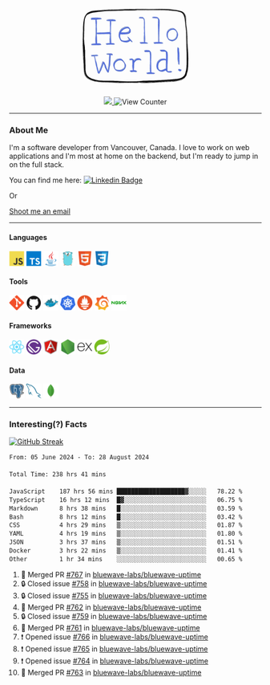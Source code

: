 <div align="center">
    <img src="./img/hello_world.webp" height="200px" width="">
    <div>
        <a href="https://www.linkedin.com/in/ajhollid">
            <img src="https://img.shields.io/badge/LinkedIn-blue"/>
        </a>
        <img src="https://komarev.com/ghpvc/?username=ajhollid&color=yellow" alt="View Counter">
    </div>
</div>

---

### About Me

I'm a software developer from Vancouver, Canada. I love to work on web applications and I'm most at home on the backend, but I'm ready to jump in on the full stack.

You can find me here: [![Linkedin Badge](https://img.shields.io/badge/-ajhollid-blue?style=flat&logo=Linkedin&logoColor=white)](https://www.linkedin.com/in/ajhollid)

Or

[Shoot me an email](mailto:ajhollid@gmail.com)

---

#### Languages

<div>
    <img src="./img/devicons/javascript-original.svg" width=30 height=30 alt="JavaScript">
    <img src="/img/devicons/typescript-original.svg" width=30 height=30 alt="TypeScript">
    <img src="./img/devicons/java-original.svg" width=30 height=30 alt="Java">
    <img src="./img/devicons/go-original.svg" width=30 height=30 alt="Golang">
    <img src="./img/devicons/html5-original.svg" width=30 height=30 alt="HTML 5">
    <img src="./img/devicons/css3-original.svg" width=30 height=30 alt="CSS 3">
</div>

#### Tools

<div>
    <img src="./img/devicons/git-original.svg" width=30 height=30 alt="Git">
    <img src="./img/devicons/github-original.svg" width=30 height=30 alt="Github">
    <img src="./img/devicons/docker-original.svg" width=30 
    height=30 alt="Docker">
    <img src="./img/devicons/kubernetes-original.svg" width=30 height=30 alt="K8">
    <img src="./img/devicons/prometheus-original.svg" width=30 height=30 alt="Prometheus">
    <img src="./img/devicons/grafana-original.svg" width=30 height=30 alt="Grafana">
    <img src="./img/devicons/nginx-original.svg" width=30 height=30 alt="Nginx">
</div>

#### Frameworks

<div>
    <img src="./img/devicons/react-original.svg" width=30 height=30 alt="React">
    <img src="./img/devicons/gatsby-original.svg" width=30 height=30 alt="Gatsby">
    <img src="./img/devicons/angularjs-original.svg" width=30 height=30 alt="AngularJS">
    <img src="./img/devicons/nodejs-original.svg" width=30 height=30 alt="NodeJS">
    <img src="./img/devicons/express-original.svg" width=30 height=30 alt="Express">
    <img src="./img/devicons/spring-original.svg" width=30 height=30 alt="Spring">
</div>

#### Data

<div>
    <img src="./img/devicons/postgresql-original.svg" width=30 height=30 alt="Postgresql">
    <img src="./img/devicons/mysql-original.svg" width=30 height=30 alt="Mysql">
    <img src="./img/devicons/mongodb-original.svg" width=30 height=30 alt="MongoDB">
</div>

---

### Interesting(?) Facts

[![GitHub Streak](http://github-readme-streak-stats.herokuapp.com?user=ajhollid)](https://git.io/streak-stats)

 <!--START_SECTION:waka-->

```txt
From: 05 June 2024 - To: 28 August 2024

Total Time: 238 hrs 41 mins

JavaScript    187 hrs 56 mins ███████████████████▓░░░░░   78.22 %
TypeScript    16 hrs 12 mins  █▓░░░░░░░░░░░░░░░░░░░░░░░   06.75 %
Markdown      8 hrs 38 mins   █░░░░░░░░░░░░░░░░░░░░░░░░   03.59 %
Bash          8 hrs 12 mins   █░░░░░░░░░░░░░░░░░░░░░░░░   03.42 %
CSS           4 hrs 29 mins   ▒░░░░░░░░░░░░░░░░░░░░░░░░   01.87 %
YAML          4 hrs 19 mins   ▒░░░░░░░░░░░░░░░░░░░░░░░░   01.80 %
JSON          3 hrs 37 mins   ▒░░░░░░░░░░░░░░░░░░░░░░░░   01.51 %
Docker        3 hrs 22 mins   ▒░░░░░░░░░░░░░░░░░░░░░░░░   01.41 %
Other         1 hr 34 mins    ░░░░░░░░░░░░░░░░░░░░░░░░░   00.65 %
```

<!--END_SECTION:waka-->


<!--START_SECTION:activity-->
1. 🎉 Merged PR [#767](https://github.com/bluewave-labs/bluewave-uptime/pull/767) in [bluewave-labs/bluewave-uptime](https://github.com/bluewave-labs/bluewave-uptime)
2. 🔒 Closed issue [#758](https://github.com/bluewave-labs/bluewave-uptime/issues/758) in [bluewave-labs/bluewave-uptime](https://github.com/bluewave-labs/bluewave-uptime)
3. 🔒 Closed issue [#755](https://github.com/bluewave-labs/bluewave-uptime/issues/755) in [bluewave-labs/bluewave-uptime](https://github.com/bluewave-labs/bluewave-uptime)
4. 🎉 Merged PR [#762](https://github.com/bluewave-labs/bluewave-uptime/pull/762) in [bluewave-labs/bluewave-uptime](https://github.com/bluewave-labs/bluewave-uptime)
5. 🔒 Closed issue [#759](https://github.com/bluewave-labs/bluewave-uptime/issues/759) in [bluewave-labs/bluewave-uptime](https://github.com/bluewave-labs/bluewave-uptime)
6. 🎉 Merged PR [#761](https://github.com/bluewave-labs/bluewave-uptime/pull/761) in [bluewave-labs/bluewave-uptime](https://github.com/bluewave-labs/bluewave-uptime)
7. ❗ Opened issue [#766](https://github.com/bluewave-labs/bluewave-uptime/issues/766) in [bluewave-labs/bluewave-uptime](https://github.com/bluewave-labs/bluewave-uptime)
8. ❗ Opened issue [#765](https://github.com/bluewave-labs/bluewave-uptime/issues/765) in [bluewave-labs/bluewave-uptime](https://github.com/bluewave-labs/bluewave-uptime)
9. ❗ Opened issue [#764](https://github.com/bluewave-labs/bluewave-uptime/issues/764) in [bluewave-labs/bluewave-uptime](https://github.com/bluewave-labs/bluewave-uptime)
10. 🎉 Merged PR [#763](https://github.com/bluewave-labs/bluewave-uptime/pull/763) in [bluewave-labs/bluewave-uptime](https://github.com/bluewave-labs/bluewave-uptime)
<!--END_SECTION:activity-->
